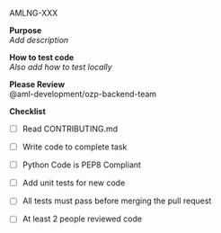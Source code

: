AMLNG-XXX

**Purpose**     
*Add description*    
 
**How to test code**    
*Also add how to test locally*   

**Please Review**     
@aml-development/ozp-backend-team    

**Checklist**
- [ ] Read CONTRIBUTING.md
- [ ] Write code to complete task 
- [ ] Python Code is PEP8 Compliant
- [ ] Add unit tests for new code
- [ ] All tests must pass before merging the pull request
- [ ] At least 2 people reviewed code

